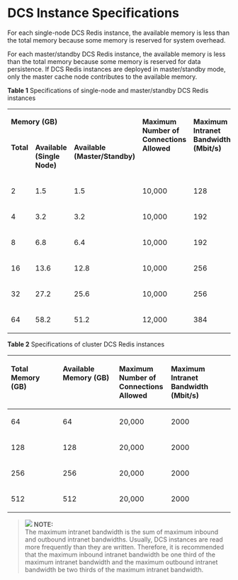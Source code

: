 # DCS Instance Specifications<a name="EN-US_TOPIC_0237964758"></a>

For each single-node DCS Redis instance, the available memory is less than the total memory because some memory is reserved for system overhead.

For each master/standby DCS Redis instance, the available memory is less than the total memory because some memory is reserved for data persistence. If DCS Redis instances are deployed in master/standby mode, only the master cache node contributes to the available memory.

**Table  1**  Specifications of single-node and master/standby DCS Redis instances

<a name="table2822601515717"></a>
<table><tbody><tr id="row45170224"><td class="cellrowborder" colspan="3" valign="top"><p id="p34909498"><a name="p34909498"></a><a name="p34909498"></a><strong id="b45750028"><a name="b45750028"></a><a name="b45750028"></a>Memory (GB)</strong></p>
</td>
<td class="cellrowborder" rowspan="2" valign="top"><p id="p14764792"><a name="p14764792"></a><a name="p14764792"></a><strong id="b65774268"><a name="b65774268"></a><a name="b65774268"></a>Maximum Number of Connections Allowed</strong></p>
</td>
<td class="cellrowborder" rowspan="2" valign="top"><p id="p26115459"><a name="p26115459"></a><a name="p26115459"></a><strong id="b33712545"><a name="b33712545"></a><a name="b33712545"></a>Maximum Intranet Bandwidth (Mbit/s)</strong></p>
</td>
</tr>
<tr id="row34977455"><td class="cellrowborder" valign="top"><p id="p14601640"><a name="p14601640"></a><a name="p14601640"></a><strong id="b64305901"><a name="b64305901"></a><a name="b64305901"></a>Total</strong></p>
</td>
<td class="cellrowborder" valign="top"><p id="p41395459"><a name="p41395459"></a><a name="p41395459"></a><strong id="b37014815"><a name="b37014815"></a><a name="b37014815"></a>Available (Single Node)</strong></p>
</td>
<td class="cellrowborder" valign="top"><p id="p45410029"><a name="p45410029"></a><a name="p45410029"></a><strong id="b6037081"><a name="b6037081"></a><a name="b6037081"></a>Available (Master/Standby)</strong></p>
</td>
</tr>
<tr id="row54333736"><td class="cellrowborder" valign="top" width="9.47617794156357%"><p id="p38956471"><a name="p38956471"></a><a name="p38956471"></a>2</p>
</td>
<td class="cellrowborder" valign="top" width="20.49662191804861%"><p id="p1357571"><a name="p1357571"></a><a name="p1357571"></a>1.5</p>
</td>
<td class="cellrowborder" valign="top" width="28.007370360621213%"><p id="p42854387"><a name="p42854387"></a><a name="p42854387"></a>1.5</p>
</td>
<td class="cellrowborder" valign="top" width="20.18074931999649%"><p id="p48653295"><a name="p48653295"></a><a name="p48653295"></a>10,000</p>
</td>
<td class="cellrowborder" valign="top" width="21.839080459770116%"><p id="p48602848"><a name="p48602848"></a><a name="p48602848"></a>128</p>
</td>
</tr>
<tr id="row34772456"><td class="cellrowborder" valign="top" width="9.47617794156357%"><p id="p65105571"><a name="p65105571"></a><a name="p65105571"></a>4</p>
</td>
<td class="cellrowborder" valign="top" width="20.49662191804861%"><p id="p39059911"><a name="p39059911"></a><a name="p39059911"></a>3.2</p>
</td>
<td class="cellrowborder" valign="top" width="28.007370360621213%"><p id="p9736186"><a name="p9736186"></a><a name="p9736186"></a>3.2</p>
</td>
<td class="cellrowborder" valign="top" width="20.18074931999649%"><p id="p50433639"><a name="p50433639"></a><a name="p50433639"></a>10,000</p>
</td>
<td class="cellrowborder" valign="top" width="21.839080459770116%"><p id="p58592948"><a name="p58592948"></a><a name="p58592948"></a>192</p>
</td>
</tr>
<tr id="row57574486"><td class="cellrowborder" valign="top" width="9.47617794156357%"><p id="p33021783"><a name="p33021783"></a><a name="p33021783"></a>8</p>
</td>
<td class="cellrowborder" valign="top" width="20.49662191804861%"><p id="p57518732"><a name="p57518732"></a><a name="p57518732"></a>6.8</p>
</td>
<td class="cellrowborder" valign="top" width="28.007370360621213%"><p id="p28505693"><a name="p28505693"></a><a name="p28505693"></a>6.4</p>
</td>
<td class="cellrowborder" valign="top" width="20.18074931999649%"><p id="p27259828"><a name="p27259828"></a><a name="p27259828"></a>10,000</p>
</td>
<td class="cellrowborder" valign="top" width="21.839080459770116%"><p id="p60562422"><a name="p60562422"></a><a name="p60562422"></a>192</p>
</td>
</tr>
<tr id="row8190892"><td class="cellrowborder" valign="top" width="9.47617794156357%"><p id="p59482492"><a name="p59482492"></a><a name="p59482492"></a>16</p>
</td>
<td class="cellrowborder" valign="top" width="20.49662191804861%"><p id="p53352557"><a name="p53352557"></a><a name="p53352557"></a>13.6</p>
</td>
<td class="cellrowborder" valign="top" width="28.007370360621213%"><p id="p26589862"><a name="p26589862"></a><a name="p26589862"></a>12.8</p>
</td>
<td class="cellrowborder" valign="top" width="20.18074931999649%"><p id="p6295248"><a name="p6295248"></a><a name="p6295248"></a>10,000</p>
</td>
<td class="cellrowborder" valign="top" width="21.839080459770116%"><p id="p40153107"><a name="p40153107"></a><a name="p40153107"></a>256</p>
</td>
</tr>
<tr id="row25833645"><td class="cellrowborder" valign="top" width="9.47617794156357%"><p id="p12150471"><a name="p12150471"></a><a name="p12150471"></a>32</p>
</td>
<td class="cellrowborder" valign="top" width="20.49662191804861%"><p id="p44664077"><a name="p44664077"></a><a name="p44664077"></a>27.2</p>
</td>
<td class="cellrowborder" valign="top" width="28.007370360621213%"><p id="p61020521"><a name="p61020521"></a><a name="p61020521"></a>25.6</p>
</td>
<td class="cellrowborder" valign="top" width="20.18074931999649%"><p id="p43715136"><a name="p43715136"></a><a name="p43715136"></a>10,000</p>
</td>
<td class="cellrowborder" valign="top" width="21.839080459770116%"><p id="p51265148"><a name="p51265148"></a><a name="p51265148"></a>256</p>
</td>
</tr>
<tr id="row58733156"><td class="cellrowborder" valign="top" width="9.47617794156357%"><p id="p59765170"><a name="p59765170"></a><a name="p59765170"></a>64</p>
</td>
<td class="cellrowborder" valign="top" width="20.49662191804861%"><p id="p9140568"><a name="p9140568"></a><a name="p9140568"></a>58.2</p>
</td>
<td class="cellrowborder" valign="top" width="28.007370360621213%"><p id="p2188543"><a name="p2188543"></a><a name="p2188543"></a>51.2</p>
</td>
<td class="cellrowborder" valign="top" width="20.18074931999649%"><p id="p43054286"><a name="p43054286"></a><a name="p43054286"></a>12,000</p>
</td>
<td class="cellrowborder" valign="top" width="21.839080459770116%"><p id="p64845166"><a name="p64845166"></a><a name="p64845166"></a>384</p>
</td>
</tr>
</tbody>
</table>

**Table  2**  Specifications of cluster DCS Redis instances

<a name="table45620191"></a>
<table><thead align="left"><tr id="row8999603"><th class="cellrowborder" valign="top" width="23.232323232323232%" id="mcps1.2.5.1.1"><p id="p57879229"><a name="p57879229"></a><a name="p57879229"></a><strong id="b123611619183513"><a name="b123611619183513"></a><a name="b123611619183513"></a>Total Memory (GB)</strong></p>
</th>
<th class="cellrowborder" valign="top" width="25.252525252525253%" id="mcps1.2.5.1.2"><p id="p57705992"><a name="p57705992"></a><a name="p57705992"></a><strong id="b83708199358"><a name="b83708199358"></a><a name="b83708199358"></a>Available Memory (GB)</strong></p>
</th>
<th class="cellrowborder" valign="top" width="23.232323232323232%" id="mcps1.2.5.1.3"><p id="p43673788"><a name="p43673788"></a><a name="p43673788"></a><strong id="b1937215191357"><a name="b1937215191357"></a><a name="b1937215191357"></a>Maximum Number of Connections Allowed</strong></p>
</th>
<th class="cellrowborder" valign="top" width="28.28282828282828%" id="mcps1.2.5.1.4"><p id="p47915903"><a name="p47915903"></a><a name="p47915903"></a><strong id="b337415197357"><a name="b337415197357"></a><a name="b337415197357"></a>Maximum Intranet Bandwidth (Mbit/s)</strong></p>
</th>
</tr>
</thead>
<tbody><tr id="row55982972"><td class="cellrowborder" valign="top" width="23.232323232323232%" headers="mcps1.2.5.1.1 "><p id="p38326873"><a name="p38326873"></a><a name="p38326873"></a>64</p>
</td>
<td class="cellrowborder" valign="top" width="25.252525252525253%" headers="mcps1.2.5.1.2 "><p id="p17468990"><a name="p17468990"></a><a name="p17468990"></a>64</p>
</td>
<td class="cellrowborder" valign="top" width="23.232323232323232%" headers="mcps1.2.5.1.3 "><p id="p5702100"><a name="p5702100"></a><a name="p5702100"></a>20,000</p>
</td>
<td class="cellrowborder" valign="top" width="28.28282828282828%" headers="mcps1.2.5.1.4 "><p id="p59216962"><a name="p59216962"></a><a name="p59216962"></a>2000</p>
</td>
</tr>
<tr id="row63190618"><td class="cellrowborder" valign="top" width="23.232323232323232%" headers="mcps1.2.5.1.1 "><p id="p18166465"><a name="p18166465"></a><a name="p18166465"></a>128</p>
</td>
<td class="cellrowborder" valign="top" width="25.252525252525253%" headers="mcps1.2.5.1.2 "><p id="p62197523"><a name="p62197523"></a><a name="p62197523"></a>128</p>
</td>
<td class="cellrowborder" valign="top" width="23.232323232323232%" headers="mcps1.2.5.1.3 "><p id="p4834618"><a name="p4834618"></a><a name="p4834618"></a>20,000</p>
</td>
<td class="cellrowborder" valign="top" width="28.28282828282828%" headers="mcps1.2.5.1.4 "><p id="p56059806"><a name="p56059806"></a><a name="p56059806"></a>2000</p>
</td>
</tr>
<tr id="row34776210"><td class="cellrowborder" valign="top" width="23.232323232323232%" headers="mcps1.2.5.1.1 "><p id="p65409627"><a name="p65409627"></a><a name="p65409627"></a>256</p>
</td>
<td class="cellrowborder" valign="top" width="25.252525252525253%" headers="mcps1.2.5.1.2 "><p id="p63688469"><a name="p63688469"></a><a name="p63688469"></a>256</p>
</td>
<td class="cellrowborder" valign="top" width="23.232323232323232%" headers="mcps1.2.5.1.3 "><p id="p58492392"><a name="p58492392"></a><a name="p58492392"></a>20,000</p>
</td>
<td class="cellrowborder" valign="top" width="28.28282828282828%" headers="mcps1.2.5.1.4 "><p id="p40263291"><a name="p40263291"></a><a name="p40263291"></a>2000</p>
</td>
</tr>
<tr id="row26825300"><td class="cellrowborder" valign="top" width="23.232323232323232%" headers="mcps1.2.5.1.1 "><p id="p25365674"><a name="p25365674"></a><a name="p25365674"></a>512</p>
</td>
<td class="cellrowborder" valign="top" width="25.252525252525253%" headers="mcps1.2.5.1.2 "><p id="p41353750"><a name="p41353750"></a><a name="p41353750"></a>512</p>
</td>
<td class="cellrowborder" valign="top" width="23.232323232323232%" headers="mcps1.2.5.1.3 "><p id="p61319421"><a name="p61319421"></a><a name="p61319421"></a>20,000</p>
</td>
<td class="cellrowborder" valign="top" width="28.28282828282828%" headers="mcps1.2.5.1.4 "><p id="p817225"><a name="p817225"></a><a name="p817225"></a>2000</p>
</td>
</tr>
</tbody>
</table>

>![](/images/icon-note.gif) **NOTE:**   
>The maximum intranet bandwidth is the sum of maximum inbound and outbound intranet bandwidths. Usually, DCS instances are read more frequently than they are written. Therefore, it is recommended that the maximum inbound intranet bandwidth be one third of the maximum intranet bandwidth and the maximum outbound intranet bandwidth be two thirds of the maximum intranet bandwidth.  

